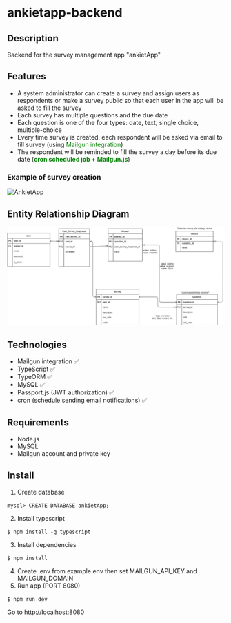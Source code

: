 # ankietapp-backend

## Description
Backend for the survey management app "ankietApp"

## Features
- A system administrator can create a survey and assign users as respondents or make a survey public so that each user in the app will be asked to fill the survey
- Each survey has multiple questions and the due date
- Each question is one of the four types: date, text, single choice, multiple-choice
- Every time survey is created, each respondent will be asked via email to fill survey (using <span style="color:green">Mailgun integration</span>)
- The respondent will be reminded to fill the survey a day before its due date (<span style="color:green">**cron scheduled job + Mailgun.js**</span>)
### Example of survey creation
![AnkietApp](/AnkietApp.jpg)

## Entity Relationship Diagram
![erd-survey](/erd-survey.jpg)

## Technologies
- Mailgun integration ✅
- TypeScript ✅
- TypeORM ✅
- MySQL ✅
- Passport.js (JWT authorization) ✅
- cron (schedule sending email notifications) ✅

## Requirements
- Node.js
- MySQL
- Mailgun account and private key

## Install
1. Create database
```
mysql> CREATE DATABASE ankietApp;
```
2. Install typescript
```
$ npm install -g typescript
```
3. Install dependencies
```
$ npm install
```
4. Create .env from example.env then set MAILGUN_API_KEY and MAILGUN_DOMAIN  
5. Run app (PORT 8080)
```
$ npm run dev
```
Go to http://localhost:8080
